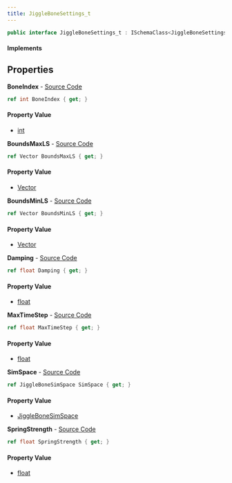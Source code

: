 ```yaml
---
title: JiggleBoneSettings_t
---
```


```csharp
public interface JiggleBoneSettings_t : ISchemaClass<JiggleBoneSettings_t>, ISchemaField, ISchemaClass, INativeHandle
```

#### Implements

## Properties

**BoneIndex** - [Source Code](https://github.com/swiftly-solution/swiftlys2/blob/main/managed/src/SwiftlyS2.Generated/Schemas/Interfaces/JiggleBoneSettings_t.cs#L16)

```csharp
ref int BoneIndex { get; }
```

#### Property Value

- [int](https://learn.microsoft.com/dotnet/api/system.int32)

**BoundsMaxLS** - [Source Code](https://github.com/swiftly-solution/swiftlys2/blob/main/managed/src/SwiftlyS2.Generated/Schemas/Interfaces/JiggleBoneSettings_t.cs#L24)

```csharp
ref Vector BoundsMaxLS { get; }
```

#### Property Value

- [Vector](/docs/api/shared/natives/vector)

**BoundsMinLS** - [Source Code](https://github.com/swiftly-solution/swiftlys2/blob/main/managed/src/SwiftlyS2.Generated/Schemas/Interfaces/JiggleBoneSettings_t.cs#L26)

```csharp
ref Vector BoundsMinLS { get; }
```

#### Property Value

- [Vector](/docs/api/shared/natives/vector)

**Damping** - [Source Code](https://github.com/swiftly-solution/swiftlys2/blob/main/managed/src/SwiftlyS2.Generated/Schemas/Interfaces/JiggleBoneSettings_t.cs#L22)

```csharp
ref float Damping { get; }
```

#### Property Value

- [float](https://learn.microsoft.com/dotnet/api/system.single)

**MaxTimeStep** - [Source Code](https://github.com/swiftly-solution/swiftlys2/blob/main/managed/src/SwiftlyS2.Generated/Schemas/Interfaces/JiggleBoneSettings_t.cs#L20)

```csharp
ref float MaxTimeStep { get; }
```

#### Property Value

- [float](https://learn.microsoft.com/dotnet/api/system.single)

**SimSpace** - [Source Code](https://github.com/swiftly-solution/swiftlys2/blob/main/managed/src/SwiftlyS2.Generated/Schemas/Interfaces/JiggleBoneSettings_t.cs#L28)

```csharp
ref JiggleBoneSimSpace SimSpace { get; }
```

#### Property Value

- [JiggleBoneSimSpace](/docs/api/shared/schemadefinitions/jigglebonesimspace)

**SpringStrength** - [Source Code](https://github.com/swiftly-solution/swiftlys2/blob/main/managed/src/SwiftlyS2.Generated/Schemas/Interfaces/JiggleBoneSettings_t.cs#L18)

```csharp
ref float SpringStrength { get; }
```

#### Property Value

- [float](https://learn.microsoft.com/dotnet/api/system.single)


